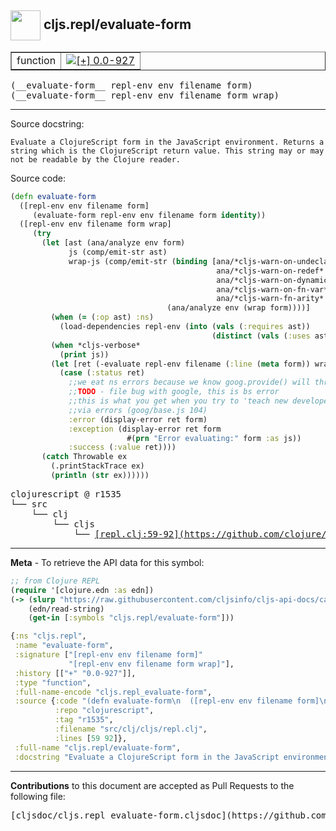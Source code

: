 ## <img width="48px" valign="middle" src="http://i.imgur.com/Hi20huC.png"> cljs.repl/evaluate-form

 <table border="1">
<tr>

<td>function</td>
<td><a href="https://github.com/cljsinfo/cljs-api-docs/tree/0.0-927"><img valign="middle" alt="[+] 0.0-927" src="https://img.shields.io/badge/+-0.0--927-lightgrey.svg"></a> </td>
</tr>
</table>

 <samp>
(__evaluate-form__ repl-env env filename form)<br>
</samp>
 <samp>
(__evaluate-form__ repl-env env filename form wrap)<br>
</samp>

---




Source docstring:

```
Evaluate a ClojureScript form in the JavaScript environment. Returns a
string which is the ClojureScript return value. This string may or may
not be readable by the Clojure reader.
```

Source code:

```clj
(defn evaluate-form
  ([repl-env env filename form]
     (evaluate-form repl-env env filename form identity))
  ([repl-env env filename form wrap]
     (try
       (let [ast (ana/analyze env form)
             js (comp/emit-str ast)
             wrap-js (comp/emit-str (binding [ana/*cljs-warn-on-undeclared* false
                                              ana/*cljs-warn-on-redef* false
                                              ana/*cljs-warn-on-dynamic* false
                                              ana/*cljs-warn-on-fn-var* false
                                              ana/*cljs-warn-fn-arity* false]
                                   (ana/analyze env (wrap form))))]
         (when (= (:op ast) :ns)
           (load-dependencies repl-env (into (vals (:requires ast))
                                             (distinct (vals (:uses ast))))))
         (when *cljs-verbose*
           (print js))
         (let [ret (-evaluate repl-env filename (:line (meta form)) wrap-js)]
           (case (:status ret)
             ;;we eat ns errors because we know goog.provide() will throw when reloaded
             ;;TODO - file bug with google, this is bs error
             ;;this is what you get when you try to 'teach new developers'
             ;;via errors (goog/base.js 104)
             :error (display-error ret form)
             :exception (display-error ret form
                          #(prn "Error evaluating:" form :as js))
             :success (:value ret))))
       (catch Throwable ex
         (.printStackTrace ex)
         (println (str ex))))))
```

 <pre>
clojurescript @ r1535
└── src
    └── clj
        └── cljs
            └── <ins>[repl.clj:59-92](https://github.com/clojure/clojurescript/blob/r1535/src/clj/cljs/repl.clj#L59-L92)</ins>
</pre>


---

__Meta__ - To retrieve the API data for this symbol:

```clj
;; from Clojure REPL
(require '[clojure.edn :as edn])
(-> (slurp "https://raw.githubusercontent.com/cljsinfo/cljs-api-docs/catalog/cljs-api.edn")
    (edn/read-string)
    (get-in [:symbols "cljs.repl/evaluate-form"]))
```

```clj
{:ns "cljs.repl",
 :name "evaluate-form",
 :signature ["[repl-env env filename form]"
             "[repl-env env filename form wrap]"],
 :history [["+" "0.0-927"]],
 :type "function",
 :full-name-encode "cljs.repl_evaluate-form",
 :source {:code "(defn evaluate-form\n  ([repl-env env filename form]\n     (evaluate-form repl-env env filename form identity))\n  ([repl-env env filename form wrap]\n     (try\n       (let [ast (ana/analyze env form)\n             js (comp/emit-str ast)\n             wrap-js (comp/emit-str (binding [ana/*cljs-warn-on-undeclared* false\n                                              ana/*cljs-warn-on-redef* false\n                                              ana/*cljs-warn-on-dynamic* false\n                                              ana/*cljs-warn-on-fn-var* false\n                                              ana/*cljs-warn-fn-arity* false]\n                                   (ana/analyze env (wrap form))))]\n         (when (= (:op ast) :ns)\n           (load-dependencies repl-env (into (vals (:requires ast))\n                                             (distinct (vals (:uses ast))))))\n         (when *cljs-verbose*\n           (print js))\n         (let [ret (-evaluate repl-env filename (:line (meta form)) wrap-js)]\n           (case (:status ret)\n             ;;we eat ns errors because we know goog.provide() will throw when reloaded\n             ;;TODO - file bug with google, this is bs error\n             ;;this is what you get when you try to 'teach new developers'\n             ;;via errors (goog/base.js 104)\n             :error (display-error ret form)\n             :exception (display-error ret form\n                          #(prn \"Error evaluating:\" form :as js))\n             :success (:value ret))))\n       (catch Throwable ex\n         (.printStackTrace ex)\n         (println (str ex))))))",
          :repo "clojurescript",
          :tag "r1535",
          :filename "src/clj/cljs/repl.clj",
          :lines [59 92]},
 :full-name "cljs.repl/evaluate-form",
 :docstring "Evaluate a ClojureScript form in the JavaScript environment. Returns a\nstring which is the ClojureScript return value. This string may or may\nnot be readable by the Clojure reader."}

```

---

__Contributions__ to this document are accepted as Pull Requests to the following file:

 <pre>
[cljsdoc/cljs.repl_evaluate-form.cljsdoc](https://github.com/cljsinfo/cljs-api-docs/blob/master/cljsdoc/cljs.repl_evaluate-form.cljsdoc)
</pre>

